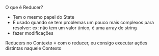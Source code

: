 O que é Reducer?

- Tem o mesmo papel do State
- É usado quando se tem problemas um pouco mais complexos para resolver:
  ex: não tem um valor único, é uma array de string
- fazer modificações

Reducers no Contexto =
com o reducer, eu consigo executar ações distintas naquele Contexto
